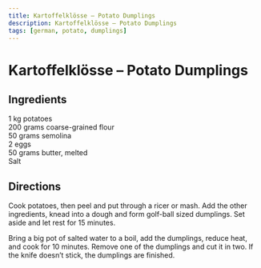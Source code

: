 ```yaml
---
title: Kartoffelklösse – Potato Dumplings
description: Kartoffelklösse – Potato Dumplings
tags: [german, potato, dumplings]
---
```


# Kartoffelklösse – Potato Dumplings

## Ingredients
1 kg potatoes  
200 grams coarse-grained flour  
50 grams semolina  
2 eggs  
50 grams butter, melted  
Salt

## Directions
Cook potatoes, then peel and put through a ricer or mash. Add the other ingredients, knead into a dough and form golf-ball sized dumplings. Set aside and let rest for 15 minutes.

Bring a big pot of salted water to a boil, add the dumplings, reduce heat, and cook for 10 minutes. Remove one of the dumplings and cut it in two. If the knife doesn’t stick, the dumplings are finished.